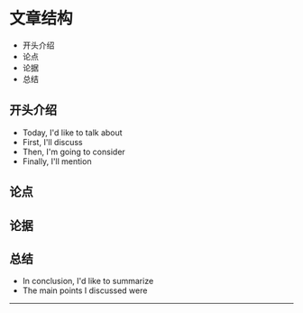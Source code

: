 # 文章结构

- 开头介绍
- 论点
- 论据
- 总结

## 开头介绍

- Today, I'd like to talk about
- First, I'll discuss
- Then, I'm going to consider
- Finally, I'll mention

## 论点

## 论据



## 总结

- In conclusion, I'd like to summarize
- The main points I discussed were


---
